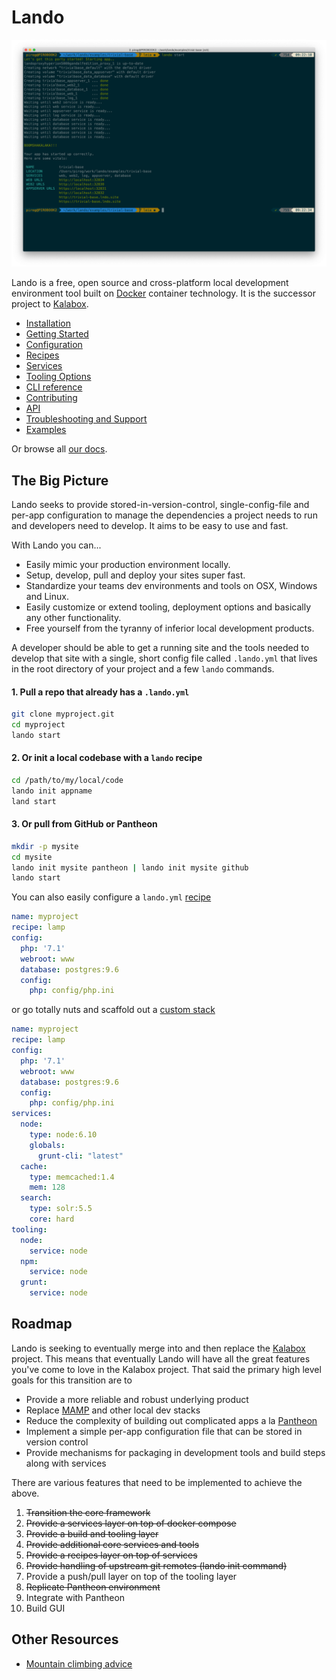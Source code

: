 Lando
=====

![screenshot](https://raw.githubusercontent.com/kalabox/lando/master/docs/images/lando-screenshot.png)

Lando is a free, open source and cross-platform local development environment tool built on [Docker](http://docker.com) container technology. It is the successor project to [Kalabox](http://kalabox.io).

*   [Installation](http://docs.lndo.io/installation/installing.html)
*   [Getting Started](http://docs.lndo.io/tutorials/basics.html)
*   [Configuration](http://docs.lndo.io/config/lando.html)
*   [Recipes](http://docs.lndo.io/config/services.html)
*   [Services](http://docs.lndo.io/config/services.html)
*   [Tooling Options](http://docs.lndo.io/config/tooling.html)
*   [CLI reference](http://docs.lndo.io/cli/usage.html)
*   [Contributing](http://docs.lndo.io/dev/contributing.html)
*   [API](http://docs.lndo.io/dev/lando.html)
*   [Troubleshooting and Support](http://docs.lndo.io/troubleshooting/logs.html)
*   [Examples](https://github.com/kalabox/lando/tree/master/examples)

Or browse all [our docs](http://docs.lndo.io).

The Big Picture
---------------

Lando seeks to provide stored-in-version-control, single-config-file and per-app configuration to manage the dependencies a project needs to run and developers need to develop. It aims to be easy to use and fast.

With Lando you can...

*   Easily mimic your production environment locally.
*   Setup, develop, pull and deploy your sites super fast.
*   Standardize your teams dev environments and tools on OSX, Windows and Linux.
*   Easily customize or extend tooling, deployment options and basically any other functionality.
*   Free yourself from the tyranny of inferior local development products.

A developer should be able to get a running site and the tools needed to develop that site with a single, short config file called `.lando.yml` that lives in the root directory of your project and a few `lando` commands.

#### 1. Pull a repo that already has a `.lando.yml`

```bash
git clone myproject.git
cd myproject
lando start
```

#### 2. Or init a local codebase with a `lando` recipe

```bash
cd /path/to/my/local/code
lando init appname
land start
```

#### 3. Or pull from GitHub or Pantheon

```bash
mkdir -p mysite
cd mysite
lando init mysite pantheon | lando init mysite github
lando start
```

You can also easily configure a `lando.yml` [recipe](http://docs.lndo.io/config/services.html)

```yml
name: myproject
recipe: lamp
config:
  php: '7.1'
  webroot: www
  database: postgres:9.6
  config:
    php: config/php.ini
```

or go totally nuts and scaffold out a [custom stack](http://docs.lndo.io/config/services.html)

```yml
name: myproject
recipe: lamp
config:
  php: '7.1'
  webroot: www
  database: postgres:9.6
  config:
    php: config/php.ini
services:
  node:
    type: node:6.10
    globals:
      grunt-cli: "latest"
  cache:
    type: memcached:1.4
    mem: 128
  search:
    type: solr:5.5
    core: hard
tooling:
  node:
    service: node
  npm:
    service: node
  grunt:
    service: node
```

Roadmap
-------

Lando is seeking to eventually merge into and then replace the [Kalabox](http://kalabox.io) project. This means that eventually Lando will have all the great features you've come to love in the Kalabox project. That said the primary high level goals for this transition are to

*   Provide a more reliable and robust underlying product
*   Replace [MAMP](http://mamp.info) and other local dev stacks
*   Reduce the complexity of building out complicated apps a la [Pantheon](http://pantheon.io)
*   Implement a simple per-app configuration file that can be stored in version control
*   Provide mechanisms for packaging in development tools and build steps along with services

There are various features that need to be implemented to achieve the above.

1.  ~~Transition the core framework~~
2.  ~~Provide a services layer on top of docker compose~~
3.  ~~Provide a build and tooling layer~~
4.  ~~Provide additional core services and tools~~
5.  ~~Provide a recipes layer on top of services~~
6.  ~~Provide handling of upstream git remotes (lando init command)~~
7.  Provide a push/pull layer on top of the tooling layer
8.  ~~Replicate Pantheon environment~~
9.  Integrate with Pantheon
10. Build GUI

Other Resources
---------------

*   [Mountain climbing advice](https://www.youtube.com/watch?v=tkBVDh7my9Q)
